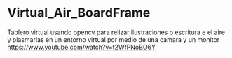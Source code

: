 # Virtual_Air_BoardFrame
Tablero virtual usando opencv para relizar ilustraciones o escritura e el aire y plasmarlas en un entorno virtual por medio de una camara y un monitor 
https://www.youtube.com/watch?v=t2WfPNoBO6Y
